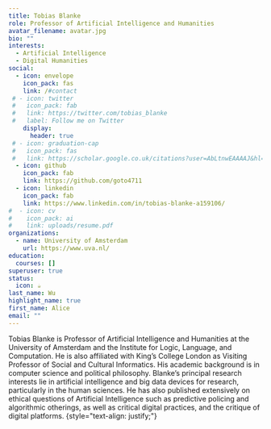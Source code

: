 ```yaml
---
title: Tobias Blanke
role: Professor of Artificial Intelligence and Humanities
avatar_filename: avatar.jpg
bio: ""
interests:
  - Artificial Intelligence
  - Digital Humanities
social:
  - icon: envelope
    icon_pack: fas
    link: /#contact
 # - icon: twitter
 #   icon_pack: fab
 #   link: https://twitter.com/tobias_blanke
 #   label: Follow me on Twitter
    display:
      header: true
 # - icon: graduation-cap
 #   icon_pack: fas
 #   link: https://scholar.google.co.uk/citations?user=AbLtnwEAAAAJ&hl=en
  - icon: github
    icon_pack: fab
    link: https://github.com/goto4711
  - icon: linkedin
    icon_pack: fab
    link: https://www.linkedin.com/in/tobias-blanke-a159106/
#  - icon: cv
#    icon_pack: ai
#    link: uploads/resume.pdf
organizations:
  - name: University of Amsterdam
    url: https://www.uva.nl/
education:
  courses: []
superuser: true
status:
  icon: ☕️
last_name: Wu
highlight_name: true
first_name: Alice
email: ""
---
```

Tobias Blanke is  Professor of Artificial Intelligence and Humanities at the University of Amsterdam and the Institute for Logic, Language, and Computation. He is also affiliated with King’s College London as Visiting Professor of Social and Cultural Informatics. His academic background is in computer science and political philosophy. Blanke’s principal research interests lie in artificial intelligence and big data devices for research, particularly in the human sciences. He has also published extensively on ethical questions of Artificial Intelligence such as predictive policing and algorithmic otherings, as well as critical digital practices, and the critique of digital platforms. 
{style="text-align: justify;"}
